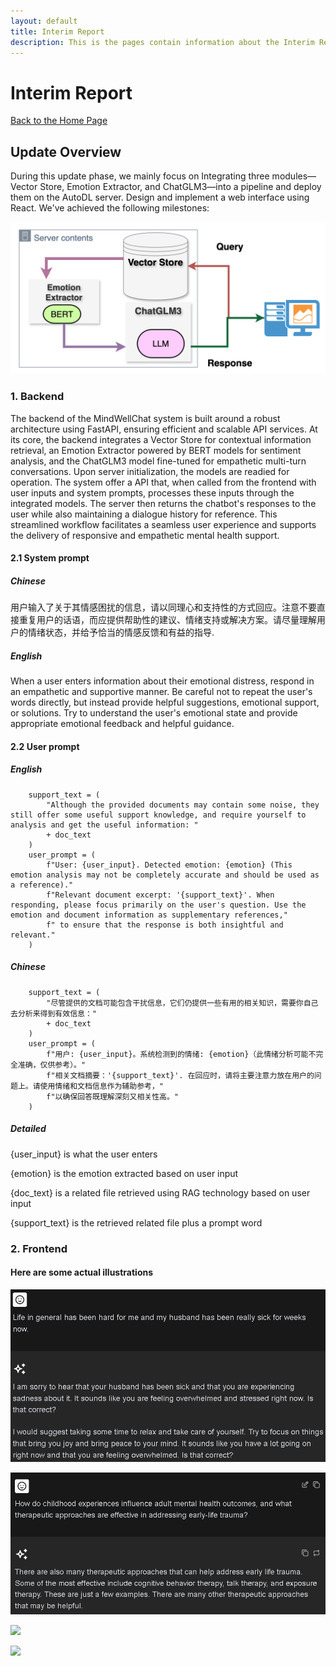 ```yaml
---
layout: default
title: Interim Report
description: This is the pages contain information about the Interim Report
---
```


# Interim Report
[Back to the Home Page](./index)

## Update Overview

During this update phase, we mainly focus on Integrating three modules—Vector Store, Emotion Extractor, and ChatGLM3—into a pipeline and deploy them on the AutoDL server. Design and implement a web interface using React. We've achieved the following milestones:

![](./update4_integration_process.png)


### 1. Backend
The backend of the MindWellChat system is built around a robust architecture using FastAPI, ensuring efficient and scalable API services. At its core, the backend integrates a Vector Store for contextual information retrieval, an Emotion Extractor powered by BERT models for sentiment analysis, and the ChatGLM3 model fine-tuned for empathetic multi-turn conversations. Upon server initialization, the models are readied for operation. The system offer a API that, when called from the frontend with user inputs and system prompts, processes these inputs through the integrated models. The server then returns the chatbot's responses to the user while also maintaining a dialogue history for reference. This streamlined workflow facilitates a seamless user experience and supports the delivery of responsive and empathetic mental health support.
#### 2.1 System prompt
##### Chinese
用户输入了关于其情感困扰的信息，请以同理心和支持性的方式回应。注意不要直接重复用户的话语，而应提供帮助性的建议、情绪支持或解决方案。请尽量理解用户的情绪状态，并给予恰当的情感反馈和有益的指导.
##### English
When a user enters information about their emotional distress, respond in an empathetic and supportive manner. Be careful not to repeat the user's words directly, but instead provide helpful suggestions, emotional support, or solutions. Try to understand the user's emotional state and provide appropriate emotional feedback and helpful guidance.
#### 2.2 User prompt
##### English
        support_text = (
            "Although the provided documents may contain some noise, they still offer some useful support knowledge, and require yourself to analysis and get the useful information: "
            + doc_text
        )
        user_prompt = (
            f"User: {user_input}. Detected emotion: {emotion} (This emotion analysis may not be completely accurate and should be used as a reference)."
            f"Relevant document excerpt: '{support_text}'. When responding, please focus primarily on the user's question. Use the emotion and document information as supplementary references,"
            f" to ensure that the response is both insightful and relevant."
        )
##### Chinese
        support_text = (
            "尽管提供的文档可能包含干扰信息，它们仍提供一些有用的相关知识，需要你自己去分析来得到有效信息："
            + doc_text
        )
        user_prompt = (
            f"用户: {user_input}。系统检测到的情绪: {emotion}（此情绪分析可能不完全准确，仅供参考）。"
            f"相关文档摘要：'{support_text}'. 在回应时，请将主要注意力放在用户的问题上。请使用情绪和文档信息作为辅助参考，"
            f"以确保回答既理解深刻又相关性高。"
        )
##### Detailed
{user_input} is what the user enters

{emotion} is the emotion extracted based on user input

{doc_text} is a related file retrieved using RAG technology based on user input

{support_text} is the retrieved related file plus a prompt word

### 2. Frontend

#### Here are some actual illustrations


![](./update4_frontend1_process.png)

![](./update4_frontend2_process.png)

![](./update4_frontend3_process.png)

![](./update4_frontend4_process.png)

